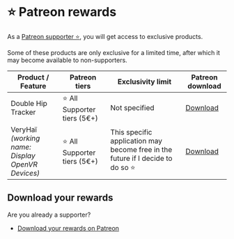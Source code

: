 ﻿# ⭐ Patreon rewards

As a [Patreon supporter ⭐](https://www.patreon.com/vr_hai), you will get access to exclusive products.

Some of these products are only exclusive for a limited time, after which it may become available to non-supporters.

| Product / Feature                                    | Patreon tiers               | Exclusivity limit                                                              | Patreon download                                                    |
|------------------------------------------------------|-----------------------------|--------------------------------------------------------------------------------|---------------------------------------------------------------------|
| Double Hip Tracker                                   | ⭐ All Supporter tiers (5€+) | Not specified                                                                  | [Download](https://www.patreon.com/posts/doublehiptracker-85985442) |
| VeryHaï<br/>*(working name: Display OpenVR Devices)* | ⭐ All Supporter tiers (5€+) | This specific application may become free in the future if I decide to do so ⭐ | [Download](https://www.patreon.com/posts/display-openvr-0-88054426) |

## Download your rewards

Are you already a supporter?

- [Download your rewards on Patreon](https://www.patreon.com/vr_hai)
